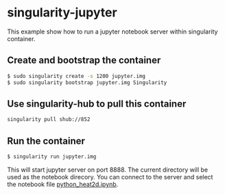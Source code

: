 # singularity-jupyter
This example show how to run a jupyter notebook server within singularity container.

## Create and bootstrap the container

```bash
$ sudo singularity create -s 1200 jupyter.img
$ sudo singularity bootstrap jupyter.img Singularity 
```

## Use singularity-hub to pull this container

```bash
singularity pull shub://852
```

## Run the container

```bash
$ singularity run jupyter.img
```

This will start jupyter server on port 8888. The current directory will be used as the notebook direcory.
You can connect to the server and select the notebook file [python_heat2d.ipynb](python_heat2d.ipynb). 

